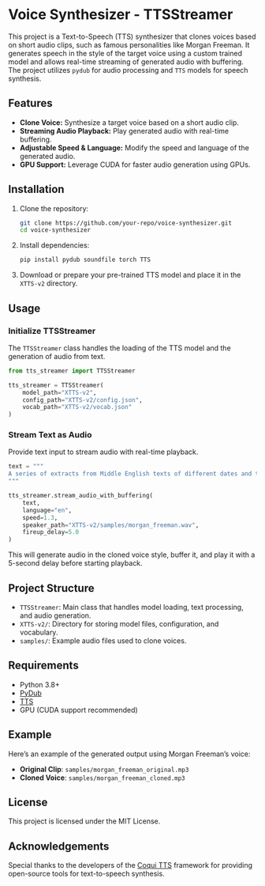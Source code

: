 # Voice Synthesizer - TTSStreamer

This project is a Text-to-Speech (TTS) synthesizer that clones voices based on short audio clips, such as famous personalities like Morgan Freeman. It generates speech in the style of the target voice using a custom trained model and allows real-time streaming of generated audio with buffering. The project utilizes `pydub` for audio processing and `TTS` models for speech synthesis.

## Features

- **Clone Voice:** Synthesize a target voice based on a short audio clip.
- **Streaming Audio Playback:** Play generated audio with real-time buffering.
- **Adjustable Speed & Language:** Modify the speed and language of the generated audio.
- **GPU Support:** Leverage CUDA for faster audio generation using GPUs.

## Installation

1. Clone the repository:
   ```bash
   git clone https://github.com/your-repo/voice-synthesizer.git
   cd voice-synthesizer
   ```

2. Install dependencies:
   ```bash
   pip install pydub soundfile torch TTS
   ```

3. Download or prepare your pre-trained TTS model and place it in the `XTTS-v2` directory.

## Usage

### Initialize TTSStreamer

The `TTSStreamer` class handles the loading of the TTS model and the generation of audio from text.

```python
from tts_streamer import TTSStreamer

tts_streamer = TTSStreamer(
    model_path="XTTS-v2", 
    config_path="XTTS-v2/config.json", 
    vocab_path="XTTS-v2/vocab.json"
)
```

### Stream Text as Audio

Provide text input to stream audio with real-time playback.

```python
text = """
A series of extracts from Middle English texts of different dates and types...
"""

tts_streamer.stream_audio_with_buffering(
    text, 
    language="en", 
    speed=1.3, 
    speaker_path="XTTS-v2/samples/morgan_freeman.wav",
    fireup_delay=5.0
)
```

This will generate audio in the cloned voice style, buffer it, and play it with a 5-second delay before starting playback.

## Project Structure

- `TTSStreamer`: Main class that handles model loading, text processing, and audio generation.
- `XTTS-v2/`: Directory for storing model files, configuration, and vocabulary.
- `samples/`: Example audio files used to clone voices.

## Requirements

- Python 3.8+
- [PyDub](https://github.com/jiaaro/pydub)
- [TTS](https://github.com/coqui-ai/TTS)
- GPU (CUDA support recommended)

## Example

Here’s an example of the generated output using Morgan Freeman’s voice:

- **Original Clip**: `samples/morgan_freeman_original.mp3`
- **Cloned Voice**: `samples/morgan_freeman_cloned.mp3`

## License

This project is licensed under the MIT License.

## Acknowledgements

Special thanks to the developers of the [Coqui TTS](https://github.com/coqui-ai/TTS) framework for providing open-source tools for text-to-speech synthesis.
